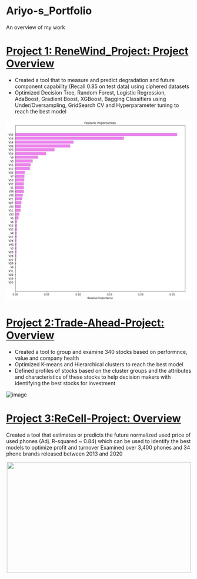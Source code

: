 # Ariyo-s_Portfolio
An overview of my work

# [Project 1: ReneWind_Project: Project Overview](https://github.com/Ariyo347/ReneWind_Project/)
* Created a tool that to measure and predict degradation and future component capability (Recall 0.85 on test data) using ciphered datasets
* Optimized Decision Tree, Random Forest, Logistic Regression, AdaBoost, Gradient Boost, XGBoost, Bagging Classifiers using Under/Oversampling, GridSearch CV and Hyperparameter tuning to reach the best model

![](https://github.com/Ariyo347/Ariyo-s_Portfolio/blob/main/images/feature%20importances.JPG)
 
# [Project 2:Trade-Ahead-Project: Overview](https://github.com/Ariyo347/Trade-Ahead-Project/)
* Created a tool to group and examine 340 stocks based on performnce, value and company health
* Optimized K-means and Hierarchical clusters to reach the best model
* Defined profiles of stocks based on the cluster groups and the attributes and characteristics of these stocks to help decision makers with identifying the best stocks for investment

![image](https://github.com/Ariyo347/Ariyo-s_Portfolio/assets/113588909/45678c05-f25d-48fb-a028-307dfae9d7f5)

# [Project 3:ReCell-Project: Overview](https://github.com/Ariyo347/ReCell-Project/)
Created a tool that estimates or predicts the future normalized used price of used phones (Adj. R-squared ~ 0.84) which can be used to identify the best models to optimize profit and turnover
Examined over 3,400 phones and 34 phone brands released between 2013 and 2020

<center><img src="https://github.com/Ariyo347/ReCell-Project/assets/113588909/2d722ed6-e45d-4cf5-82a9-865c00068fce" width="500" height="300"></center>
